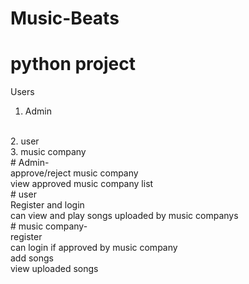 # Music-Beats

# python project

Users

1. Admin
<br>
2. user
<br>
3. music company
<br>
# Admin- 
<br>
approve/reject music company
<br>
view approved music company list
<br>
# user
<br>
Register and login 
<br>
can view and play songs uploaded by music companys
<br>
# music company- 
<br>
register
<br>
can login if approved by music company
<br>
add songs 
<br>
view uploaded songs
   
